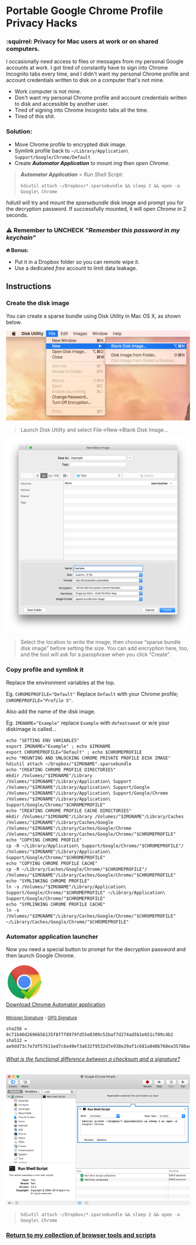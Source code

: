 # Portable Google Chrome Profile Privacy Hacks
### :squirrel: Privacy for Mac users at work or on shared computers.

I occasionally need access to files or messages from my personal Google accounts at work. I got tired of constantly have to sign into Chrome Incognito tabs every time, and I didn't want my personal Chrome profile and account credentials written to disk on a computer that's not mine.

* Work computer is not mine.
* Don't want my personal Chrome profile and account credentials written to disk and accessible by another user.
* Tired of signing into Chrome Incognito tabs all the time.
* Tired of this shit.

### Solution:

* Move Chrome profile to encrypted disk image.
* Symlink profile back to `~/Library/Application\ Support/Google/Chrome/Default`
* Create **_Automator Application_** to mount _img_ then _open Chrome_.

>**_Automator Application_** > _Run Shell Script:_
>```
>hdiutil attach ~/Dropbox/*.sparsebundle && sleep 2 && open -a Google\ Chrome
>```

_hdiutil_ will try and mount the _sparsebundle_ disk image and prompt you for the decryption password. If successfully mounted, it will open _Chrome_ in 2 seconds.

### **:warning: Remember to UNCHECK _"Remember this password in my keychain"_** 

**:fire: Bonus:**

* Put it in a Dropbox folder so you can remote wipe it.
* Use a dedicated _free_ account to limit data leakage.


## Instructions

### Create the disk image

You can create a sparse bundle using Disk Utility in Mac OS X, as shown below.

![](_img/disk_utility-new.png)

>Launch Disk Utility and select File->New->Blank Disk Image…

![](_img/disk_utility-create.png)
>Select the location to write the image, then choose “sparse bundle disk image” before setting the size. You can add encryption here, too, and the tool will ask for a passphrase when you click “Create”.

### Copy profile and symlink it

Replace the environment variables at the top. 

Eg. `CHROMEPROFILE="Default"` Replace `Default` with your Chrome profile; _`CHROMEPROFILE="Profile 5"`_.

Also add the name of the disk image.

Eg. `IMGNAME="Example"` replace `Example` with `defeatsweat` or w/e your diskimage is called...

```
echo "SETTING ENV VARIABLES"
export IMGNAME="Example" ; echo $IMGNAME
export CHROMEPROFILE="Default" ; echo $CHROMEPROFILE
echo "MOUNTING AND UNLOCKING CHROME PRIVATE PROFILE DISK IMAGE"
hdiutil attach ~/Dropbox/"$IMGNAME".sparsebundle
echo "CREATING CHROME PROFILE DIRECTORIES"
mkdir /Volumes/"$IMGNAME"/Library /Volumes/"$IMGNAME"/Library/Application\ Support /Volumes/"$IMGNAME"/Library/Application\ Support/Google /Volumes/"$IMGNAME"/Library/Application\ Support/Google/Chrome /Volumes/"$IMGNAME"/Library/Application\ Support/Google/Chrome/"$CHROMEPROFILE"
echo "CREATING CHROME PROFILE CACHE DIRECTORIES"
mkdir /Volumes/"$IMGNAME"/Library /Volumes/"$IMGNAME"/Library/Caches /Volumes/"$IMGNAME"/Library/Caches/Google /Volumes/"$IMGNAME"/Library/Caches/Google/Chrome /Volumes/"$IMGNAME"/Library/Caches/Google/Chrome/"$CHROMEPROFILE"
echo "COPYING CHROME PROFILE"
cp -R ~/Library/Application\ Support/Google/Chrome/"$CHROMEPROFILE"/ /Volumes/"$IMGNAME"/Library/Application\ Support/Google/Chrome/"$CHROMEPROFILE"
echo "COPYING CHROME PROFILE CACHE"
cp -R ~/Library/Caches/Google/Chrome/"$CHROMEPROFILE"/ /Volumes/"$IMGNAME"/Library/Caches/Google/Chrome/"$CHROMEPROFILE"
echo "SYMLINKING CHROME PROFILE"
ln -s /Volumes/"$IMGNAME"/Library/Application\ Support/Google/Chrome/"$CHROMEPROFILE" ~/Library/Application\ Support/Google/Chrome/"$CHROMEPROFILE"
echo "SYMLINKING CHROME PROFILE CACHE"
ln -s /Volumes/"$IMGNAME"/Library/Caches/Google/Chrome/"$CHROMEPROFILE" ~/Library/Caches/Google/Chrome/"$CHROMEPROFILE"
```

### Automator application launcher

Now you need a special button to prompt for the decryption password and then launch Google Chrome.

[<img src="_img/google-chrome-private-launcher.png" width="100px;"/><br />Download Chrome Automator application](https://github.com/reelsense/privacy-hacks/raw/master/Google%20Chrome%20Private.zip)<br />

<sub>[Minisign Signature](https://raw.githubusercontent.com/reelsense/privacy-hacks/master/Google%20Chrome%20Private.zip.minisig) - [GPG Signature](https://raw.githubusercontent.com/reelsense/privacy-hacks/master/Google%20Chrome%20Private.zip.sig)</sub>

```
sha256 = 0c71b46d2696656135f8f7f8979fd55e0309c52baf7d274ad5b1e651cf09c4b2
sha512 = ae9dd73c7e7df57611ed7c6e49ef3a632f9532d7e938e29af1c681a840b760ea35788ac21ae7d53016af7c5a920953f4870f803e18c10aad4693a366f73a9f9d
```
###### [What is the functional difference between a checksum and a signature?](http://mostvulnerable.com/#toc3)

![](_img/automator-create.png)

>```
>hdiutil attach ~/Dropbox/*.sparsebundle && sleep 2 && open -a Google\ Chrome
>```


### [Return to my collection of browser tools and scripts](https://github.com/reelsense/browser-scripts-tools)
